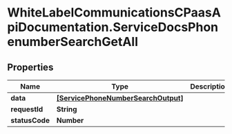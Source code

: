 # WhiteLabelCommunicationsCPaasApiDocumentation.ServiceDocsPhonenumberSearchGetAll

## Properties

Name | Type | Description | Notes
------------ | ------------- | ------------- | -------------
**data** | [**[ServicePhoneNumberSearchOutput]**](ServicePhoneNumberSearchOutput.md) |  | [optional] 
**requestId** | **String** |  | [optional] 
**statusCode** | **Number** |  | [optional] 


